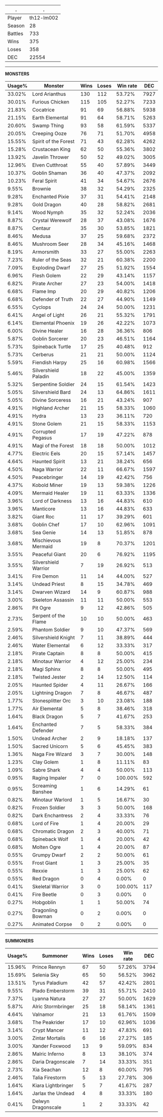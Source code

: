 .|.
|-|-
Player|th12-lm002
Season|28
Battles|733
Wins|375
Loses|358
DEC|22554

---
**MONSTERS**

Usage%|Monster|Wins|Loses|Win rate|DEC|
-|-|-|-|-|-|
33.02%|Lord Arianthus|130|112|53.72%|7927|
30.01%|Furious Chicken|115|105|52.27%|7233|
21.83%|Cocatrice|91|69|56.88%|5938|
21.15%|Earth Elemental|91|64|58.71%|5263|
20.60%|Swamp Thing|93|58|61.59%|5337|
20.05%|Creeping Ooze|76|71|51.70%|4958|
15.55%|Spirit of the Forest|71|43|62.28%|4262|
15.28%|Crustacean King|62|50|55.36%|3802|
13.92%|Javelin Thrower|50|52|49.02%|3005|
12.96%|Elven Cutthroat|55|40|57.89%|3449|
10.37%|Goblin Shaman|36|40|47.37%|2092|
10.23%|Feral Spirit|41|34|54.67%|2676|
9.55%|Brownie|38|32|54.29%|2325|
9.28%|Enchanted Pixie|37|31|54.41%|2148|
9.28%|Gold Dragon|40|28|58.82%|2681|
9.14%|Wood Nymph|35|32|52.24%|2036|
8.87%|Crystal Werewolf|28|37|43.08%|1676|
8.87%|Centaur|35|30|53.85%|1821|
8.46%|Medusa|37|25|59.68%|2372|
8.46%|Mushroom Seer|28|34|45.16%|1468|
8.19%|Armorsmith|33|27|55.00%|2263|
7.23%|Ruler of the Seas|32|21|60.38%|2200|
7.09%|Exploding Dwarf|27|25|51.92%|1554|
6.96%|Flesh Golem|22|29|43.14%|1157|
6.82%|Pirate Archer|27|23|54.00%|1418|
6.68%|Flame Imp|20|29|40.82%|1206|
6.68%|Defender of Truth|22|27|44.90%|1149|
6.55%|Cyclops|24|24|50.00%|1231|
6.41%|Angel of Light|26|21|55.32%|1791|
6.14%|Elemental Phoenix|19|26|42.22%|1073|
6.00%|Divine Healer|16|28|36.36%|806|
5.87%|Goblin Sorcerer|20|23|46.51%|1164|
5.73%|Spineback Turtle|17|25|40.48%|912|
5.73%|Cerberus|21|21|50.00%|1124|
5.59%|Fiendish Harpy|25|16|60.98%|1566|
5.46%|Silvershield Paladin|18|22|45.00%|1359|
5.32%|Serpentine Soldier|24|15|61.54%|1423|
5.05%|Silvershield Bard|24|13|64.86%|1611|
5.05%|Divine Sorceress|16|21|43.24%|907|
4.91%|Highland Archer|21|15|58.33%|1060|
4.91%|Hydra|13|23|36.11%|720|
4.91%|Stone Golem|21|15|58.33%|1153|
4.91%|Corrupted Pegasus|17|19|47.22%|878|
4.91%|Magi of the Forest|18|18|50.00%|1012|
4.77%|Electric Eels|20|15|57.14%|1457|
4.64%|Haunted Spirit|13|21|38.24%|656|
4.50%|Naga Warrior|22|11|66.67%|1597|
4.50%|Peacebringer|14|19|42.42%|756|
4.37%|Kobold Miner|19|13|59.38%|1226|
4.09%|Mermaid Healer|19|11|63.33%|1336|
3.96%|Lord of Darkness|13|16|44.83%|610|
3.96%|Manticore|13|16|44.83%|633|
3.82%|Giant Roc|11|17|39.29%|601|
3.68%|Goblin Chef|17|10|62.96%|1091|
3.68%|Sea Genie|14|13|51.85%|878|
3.68%|Mischievous Mermaid|19|8|70.37%|1201|
3.55%|Peaceful Giant|20|6|76.92%|1195|
3.55%|Silvershield Warrior|7|19|26.92%|513|
3.41%|Fire Demon|11|14|44.00%|527|
3.14%|Undead Priest|8|15|34.78%|469|
3.14%|Dwarven Wizard|14|9|60.87%|988|
3.00%|Skeleton Assassin|11|11|50.00%|553|
2.86%|Pit Ogre|9|12|42.86%|505|
2.73%|Serpent of the Flame|10|10|50.00%|463|
2.59%|Phantom Soldier|9|10|47.37%|569|
2.46%|Silvershield Knight|7|11|38.89%|444|
2.46%|Water Elemental|6|12|33.33%|317|
2.18%|Pirate Captain|8|8|50.00%|415|
2.18%|Minotaur Warrior|4|12|25.00%|234|
2.18%|Magi Sphinx|8|8|50.00%|495|
2.18%|Twisted Jester|2|14|12.50%|114|
2.05%|Haunted Spider|4|11|26.67%|166|
2.05%|Lightning Dragon|7|8|46.67%|487|
1.77%|Stonesplitter Orc|3|10|23.08%|188|
1.77%|Air Elemental|5|8|38.46%|318|
1.64%|Black Dragon|5|7|41.67%|253|
1.64%|Enchanted Defender|7|5|58.33%|384|
1.50%|Undead Archer|2|9|18.18%|137|
1.50%|Sacred Unicorn|5|6|45.45%|383|
1.36%|Naga Fire Wizard|3|7|30.00%|148|
1.23%|Clay Golem|1|8|11.11%|83|
1.09%|Sabre Shark|4|4|50.00%|113|
0.95%|Raging Impaler|7|0|100.00%|592|
0.95%|Screaming Banshee|1|6|14.29%|61|
0.82%|Minotaur Warlord|1|5|16.67%|30|
0.82%|Frozen Soldier|3|3|50.00%|168|
0.82%|Dark Enchantress|2|4|33.33%|76|
0.68%|Lord of Fire|1|4|20.00%|29|
0.68%|Chromatic Dragon|2|3|40.00%|71|
0.68%|Spineback Wolf|1|4|20.00%|42|
0.68%|Molten Ogre|1|4|20.00%|87|
0.55%|Grumpy Dwarf|2|2|50.00%|61|
0.55%|Frost Giant|1|3|25.00%|35|
0.55%|Rexxie|1|3|25.00%|62|
0.55%|Red Dragon|0|4|0.00%|0|
0.41%|Skeletal Warrior|3|0|100.00%|117|
0.41%|Fire Beetle|0|3|0.00%|0|
0.27%|Hobgoblin|1|1|50.00%|74|
0.27%|Dragonling Bowman|0|2|0.00%|0|
0.27%|Animated Corpse|0|2|0.00%|0|

---
**SUMMONERS**

Usage%|Summoner|Wins|Loses|Win rate|DEC|
-|-|-|-|-|-|
15.96%|Prince Rennyn|67|50|57.26%|3794|
15.69%|Selenia Sky|65|50|56.52%|3962|
13.51%|Tyrus Paladium|42|57|42.42%|2801|
9.55%|Plado Emberstorm|39|31|55.71%|2410|
7.37%|Lyanna Natura|27|27|50.00%|1629|
5.87%|Alric Stormbringer|25|18|58.14%|1361|
4.64%|Valnamor|21|13|61.76%|1509|
3.68%|The Peakrider|17|10|62.96%|1036|
3.14%|Crypt Mancer|11|12|47.83%|691|
3.00%|Zintar Mortalis|6|16|27.27%|185|
3.00%|Xander Foxwood|13|9|59.09%|834|
2.86%|Malric Inferno|8|13|38.10%|374|
2.86%|Daria Dragonscale|7|14|33.33%|351|
2.73%|Xia Seachan|12|8|60.00%|795|
2.46%|Talia Firestorm|5|13|27.78%|306|
1.64%|Kiara Lightbringer|5|7|41.67%|287|
1.64%|Jarlax the Undead|4|8|33.33%|180|
0.41%|Delwyn Dragonscale|1|2|33.33%|42|
